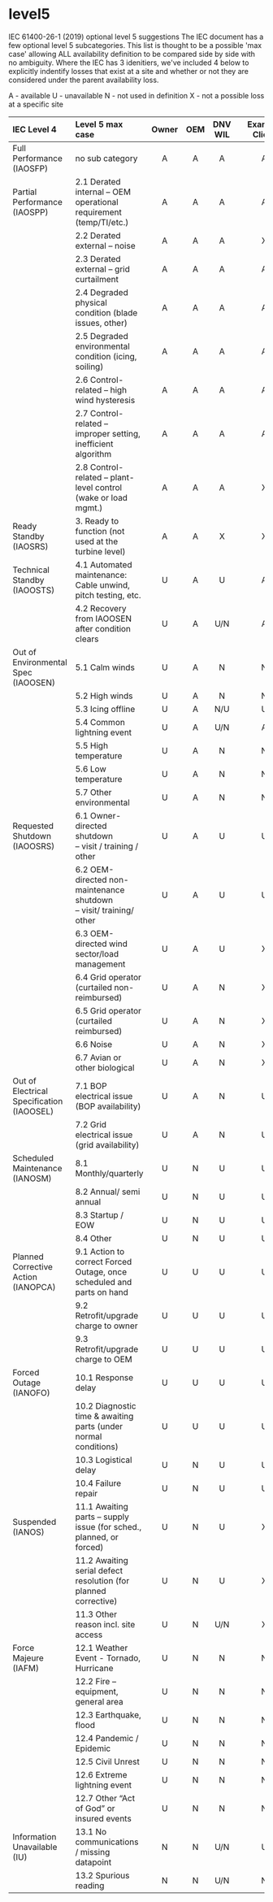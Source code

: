 # level5
IEC 61400-26-1 (2019) optional level 5 suggestions
The IEC document has a few optional level 5 subcategories. This list is thought to be a possible 'max case' allowing ALL availability definition to be compared side by side with no ambiguity.  Where the IEC has 3 idenitiers, we've included 4 below to explicitly indentify losses that exist at a site and whether or not they are considered under the parent availability loss.

A - available
U - unavailable
N - not used in definition
X - not a possible loss at a specific site



| IEC Level 4      | Level 5 max case   | Owner  | OEM    | DNV WIL |         | Example Client |
| :-------------- | :---------------- | :----: | :----: | :-----: | :-----: | :------------: |
| Full Performance <br>(IAOSFP)| no sub category    | A      |A       |A        |         | A              |
| Partial Performance <br>(IAOSPP)| 2.1 Derated internal – OEM operational requirement (temp/TI/etc.)    | A      |A       |A        |         | A              |
|    | 2.2 Derated external – noise   | A      |A       |A        |         |X             |
|    | 2.3 Derated external – grid curtailment   | A      |A       |A        |         | A              |
|    | 2.4 Degraded physical condition (blade issues, other)  | A      |A       |A        |         | A              |
|    | 2.5 Degraded environmental condition (icing, soiling)   | A      |A       |A        |         | A              |
|    | 2.6 Control-related – high wind hysteresis   | A      |A       |A        |         | A              |
|    | 2.7 Control-related – improper setting, inefficient algorithm | A      |A       |A        |         | A              |
|    | 2.8 Control-related – plant-level control (wake or load mgmt.)   | A      |A       |A        |         | X             |
| Ready Standby <br>(IAOSRS)   | 3. Ready to function (not used at the turbine level)  | A      |A       |X        |         | X              |
| Technical Standby <br>(IAOOSTS)   | 4.1 Automated maintenance: Cable unwind, pitch testing, etc.  | U      |A       |U       |         | A              |
|    | 4.2 Recovery from IAOOSEN after condition clears | U      |A       |U/N        |         | A              |
|  Out of Environmental Spec (IAOOSEN)  | 5.1 Calm winds  | U      |A       |  N       |       | N   |
|    | 5.2 High winds   | U      |A       | N      |         | N              |
|    | 5.3 Icing offline  | U      |A       | N/U      |         | U              |
|    | 5.4 Common lightning event  | U      |A       | U/N      |         | A              |
|    | 5.5 High temperature   | U      |A       | N      |         | N             |
|    | 5.6 Low temperature   | U      |A       | N      |         | N              |
|    | 5.7 Other environmental   | U      |A       | N      |         | N              |
| Requested Shutdown <br> (IAOOSRS) | 6.1 Owner-directed shutdown <br>– visit / training / other   | U      |A       | U     |         | U             |
|  | 6.2 OEM-directed non-maintenance shutdown <br>– visit/ training/ other  | U      |A       | U      |         | U             |
|  | 6.3 OEM-directed wind sector/load management | U      |A       | U      |         | X              |
|  | 6.4 Grid operator (curtailed non- reimbursed)  | U      |A       | N      |         | X              |
|  | 6.5 Grid operator (curtailed reimbursed) | U      |A       | N      |         | X              |
|  | 6.6 Noise  | U      |A       | N      |         | X             |
|  | 6.7 Avian or other biological  | U      |A       | N      |         | X             |
| Out of Electrical Specification (IAOOSEL)   | 7.1 BOP electrical issue (BOP availability) | U      |A       | N      |         | U             |
|   | 7.2 Grid electrical issue (grid availability) | U      |A       | N      |         | U             |
| Scheduled Maintenance (IANOSM)  | 8.1 Monthly/quarterly| U      |N       | U     |         | U             |
|   | 8.2 Annual/ semi annual | U      |N       | U      |         | U              |
|   | 8.3 Startup / EOW | U      |N      | U      |         | U              |
|   | 8.4 Other | U      |N       | U      |         | U              |
| Planned Corrective Action (IANOPCA)  | 9.1 Action to correct Forced Outage, once scheduled and parts on hand | U      |U      | U      |         | U              |
|   | 9.2 Retrofit/upgrade charge to owner | U      |U       | U     |         | U             |
|   | 9.3 Retrofit/upgrade charge to OEM | U      |U       | U     |         | U              |
| Forced Outage (IANOFO)  | 10.1 Response delay | U      |U      |U      |         | U             |
|   | 10.2 Diagnostic time & awaiting parts (under normal conditions) | U      |U       | U     |         | U             |
|   | 10.3 Logistical delay | U      | N      | U      |         | U              |
|   | 10.4 Failure repair | U      | N      | U      |         | U             |
| Suspended (IANOS)  | 11.1 Awaiting parts – supply issue (for sched., planned, or forced) | U      |N       | U     |         | X             |
|   | 11.2 Awaiting serial defect resolution (for planned corrective) | U      |N      | U     |         | X             |
|   | 11.3 Other reason incl. site access | U      |N       | U/N      |         |X              |
|  Force Majeure (IAFM) | 12.1 Weather Event - Tornado, Hurricane | U      |N      | N      |         | N             |
|  | 12.2 Fire – equipment, general area| U      |N      | N      |         | N              |
|  | 12.3 Earthquake, flood | U      |N      | N      |         | N              |
|  | 12.4 Pandemic / Epidemic| U      |N       | N      |         | N             |
|  | 12.5 Civil Unrest| U      |N       | N      |         | N             |
|  | 12.6 Extreme lightning event | U      |N       | N      |         | N              |
|  | 12.7 Other “Act of God” or insured events | U      |N      | N      |         | N              |
| Information Unavailable (IU) | 13.1 No communications / missing datapoint | N     |N       | U/N      |         | U              |
| | 13.2 Spurious reading | N      |N       | U/N      |         | N              |

